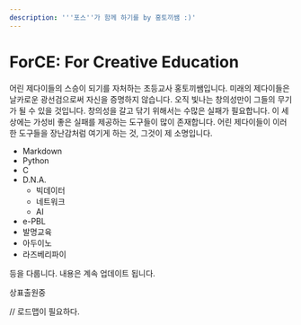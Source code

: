 ```yaml
---
description: '''포스''가 함께 하기를 by 홍토끼쌤 :)'
---
```


# ForCE: For Creative Education

어린 제다이들의 스승이 되기를 자처하는 초등교사 홍토끼쌤입니다. 
미래의 제다이들은 날카로운 광선검으로써 자신을 증명하지 않습니다.
오직 빛나는 창의성만이 그들의 무기가 될 수 있을 것입니다.
창의성을 갈고 닦기 위해서는 수많은 실패가 필요합니다.
이 세상에는 가성비 좋은 실패를 제공하는 도구들이 많이 존재합니다.
어린 제다이들이 이러한 도구들을 장난감처럼 여기게 하는 것, 그것이 제 소명입니다.

* Markdown
* Python
* C
* D.N.A.
  * 빅데이터
  * 네트워크
  * AI
* e-PBL
* 발명교육
* 아두이노
* 라즈베리파이

등을 다룹니다. 내용은 계속 업데이트 됩니다.

상표출원중

// 로드맵이 필요하다.

